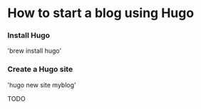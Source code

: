 # How to start a blog using Hugo

### Install Hugo
'brew install hugo'

### Create a Hugo site
'hugo new site myblog'

TODO
